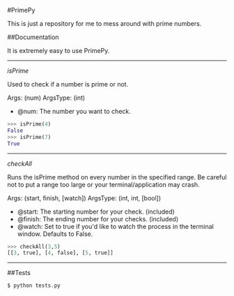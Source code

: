 #PrimePy

This is just a repository for me to mess around with prime numbers.


##Documentation

It is extremely easy to use PrimePy.

----------

*isPrime*

Used to check if a number is prime or not.

Args: (num)
ArgsType: (int)

- @num: The number you want to check.

```python
>>> isPrime(4)
False
>>> isPrime(7)
True
```

----------


*checkAll*

Runs the isPrime method on every number in the specified range. Be careful not to put a range too large or your terminal/application may crash.

Args: (start, finish, [watch])
ArgsType: (int, int, [bool])

- @start: The starting number for your check. (included)
- @finish: The ending number for your checks. (included)
- @watch: Set to true if you'd like to watch the process in the terminal window. Defaults to False.

```python
>>> checkAll(3,5)
[[3, true], [4, false], [5, true]]
```

----------


##Tests
```
$ python tests.py
```